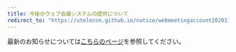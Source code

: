 ```yaml
---
title: 今後のウェブ会議システムの提供について
redirect_to: "https://utelecon.github.io/notice/webmeetingaccount20201120"
---
```

最新のお知らせについては[こちらのページ](webmeetingaccount20201120)を参照してください。